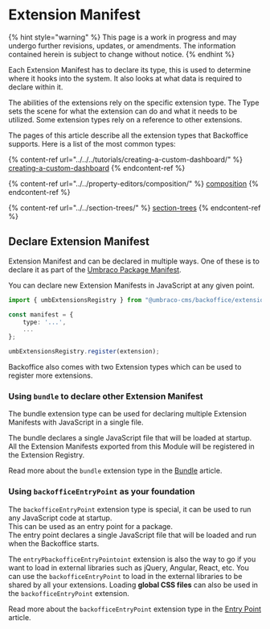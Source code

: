 # Extension Manifest

{% hint style="warning" %}
This page is a work in progress and may undergo further revisions, updates, or amendments. The information contained herein is subject to change without notice.
{% endhint %}

Each Extension Manifest has to declare its type, this is used to determine where it hooks into the system. It also looks at what data is required to declare within it.

The abilities of the extensions rely on the specific extension type. The Type sets the scene for what the extension can do and what it needs to be utilized. Some extension types rely on a reference to other extensions.

The pages of this article describe all the extension types that Backoffice supports. Here is a list of the most common types:

{% content-ref url="../../../tutorials/creating-a-custom-dashboard/" %}
[creating-a-custom-dashboard](../../../tutorials/creating-a-custom-dashboard/)
{% endcontent-ref %}

{% content-ref url="../../property-editors/composition/" %}
[composition](../../property-editors/composition/)
{% endcontent-ref %}

{% content-ref url="../../section-trees/" %}
[section-trees](../../section-trees/)
{% endcontent-ref %}

## Declare Extension Manifest

Extension Manifest and can be declared in multiple ways. One of these is to declare it as part of the [Umbraco Package Manifest](../../package-manifest.md).

You can declare new Extension Manifests in JavaScript at any given point.

```typescript
import { umbExtensionsRegistry } from "@umbraco-cms/backoffice/extension-registry"

const manifest = {
    type: '...',
    ...
};

umbExtensionsRegistry.register(extension);
```

Backoffice also comes with two Extension types which can be used to register more extensions.

### Using `bundle` to declare other Extension Manifest

The bundle extension type can be used for declaring multiple Extension Manifests with JavaScript in a single file.

The bundle declares a single JavaScript file that will be loaded at startup. All the Extension Manifests exported from this Module will be registered in the Extension Registry.

Read more about the `bundle` extension type in the [Bundle](../extension-registry/bundle.md) article.

### Using `backofficeEntryPoint` as your foundation

The `backofficeEntryPoint` extension type is special, it can be used to run any JavaScript code at startup.\
This can be used as an entry point for a package.\
The entry point declares a single JavaScript file that will be loaded and run when the Backoffice starts.

The `entryPbackofficeEntryPointoint` extension is also the way to go if you want to load in external libraries such as jQuery, Angular, React, etc. You can use the `backofficeEntryPoint` to load in the external libraries to be shared by all your extensions. Loading **global CSS files** can also be used in the `backofficeEntryPoint` extension.

Read more about the `backofficeEntryPoint` extension type in the [Entry Point](../extension-registry/entry-point.md) article.
